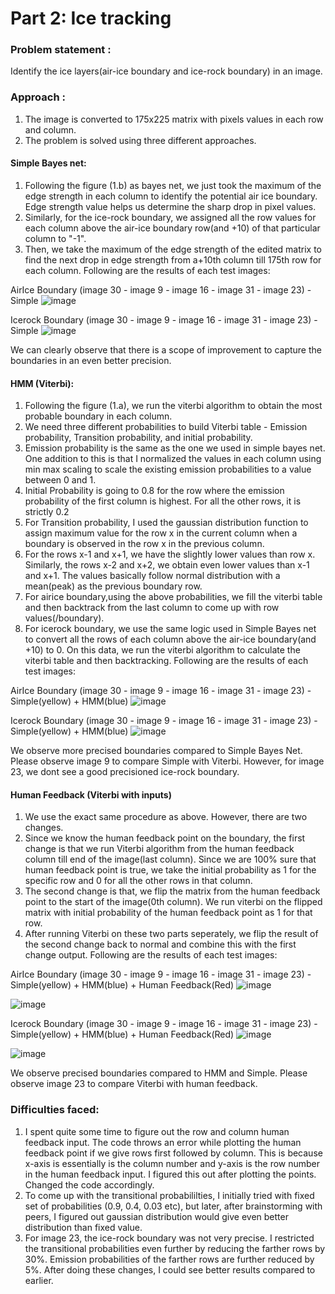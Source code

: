 # Part 2: Ice tracking

### Problem statement :
Identify the ice layers(air-ice boundary and ice-rock boundary) in an image.
### Approach :
1. The image is converted to 175x225 matrix with pixels values in each row and column.
2. The problem is solved using three different approaches. 
  #### Simple Bayes net: 
  1. Following the figure (1.b) as bayes net, we just took the maximum of the edge strength in each column to identify the potential air ice boundary. Edge strength value helps us determine the sharp drop in pixel values.
  2. Similarly, for the ice-rock boundary, we assigned all the row values for each column above the air-ice boundary row(and +10) of that particular column to "-1".
  3. Then, we take the maximum of the edge strength of the edited matrix to find the next drop in edge strength from a+10th column till 175th row for each column.
  Following are the results of each test images:
  
  AirIce Boundary (image 30 - image 9 - image 16 - image 31 - image 23) - Simple
  ![image](https://media.github.iu.edu/user/18351/files/ae1f5780-52c4-11ec-8bd2-58bfa69d0161)

  Icerock Boundary (image 30 - image 9 - image 16 - image 31 - image 23) - Simple
  ![image](https://media.github.iu.edu/user/18351/files/b8d9ec80-52c4-11ec-8486-c77b16c4606e)

  We can clearly observe that there is a scope of improvement to capture the boundaries in an even better precision.
  
  #### HMM (Viterbi):
  1. Following the figure (1.a), we run the viterbi algorithm to obtain the most probable boundary in each column.
  2. We need three different probabilities to build Viterbi table - Emission probability, Transition probability, and initial probability. 
  3. Emission probability is the same as the one we used in simple bayes net. One addition to this is that I normalized the values in each column using min max scaling to scale the existing emission probabilities to a value between 0 and 1.
  4. Initial Probability is going to 0.8 for the row where the emission probability of the first column is highest. For all the other rows, it is strictly 0.2
  5. For Transition probability, I used the gaussian distribution function to assign maximum value for the row x in the current column when a boundary is observed in the row x in the previous column.
  6. For the rows x-1 and x+1, we have the slightly lower values than row x. Similarly, the rows x-2 and x+2, we obtain even lower values than x-1 and x+1. The values basically follow normal distribution with a mean(peak) as the previous boundary row.
  7. For airice boundary,using the above probabilities, we fill the viterbi table and then backtrack from the last column to come up with row values(/boundary).
  8. For icerock boundary, we use the same logic used in Simple Bayes net to convert all the rows of each column above the air-ice boundary(and +10) to 0. On this data, we run the viterbi algorithm to calculate the viterbi table and then backtracking.
 Following are the results of each test images:
  
  AirIce Boundary (image 30 - image 9 - image 16 - image 31 - image 23) - Simple(yellow) + HMM(blue)
  ![image](https://media.github.iu.edu/user/18351/files/b75df380-52c7-11ec-8f48-d95326fb382e)

  Icerock Boundary (image 30 - image 9 - image 16 - image 31 - image 23) - Simple(yellow) + HMM(blue)
  ![image](https://media.github.iu.edu/user/18351/files/c775d300-52c7-11ec-902f-f3765097a378)
  
  We observe more precised boundaries compared to Simple Bayes Net. Please observe image 9 to compare Simple with Viterbi. However, for image 23, we dont see a good precisioned ice-rock boundary.
  
  #### Human Feedback (Viterbi with inputs)
  1. We use the exact same procedure as above. However, there are two changes.
  2. Since we know the human feedback point on the boundary, the first change is that we run Viterbi algorithm from the human feedback column till end of the image(last column). Since we are 100% sure that human feedback point is true, we take the initial probability as 1 for the specific row and 0 for all the other rows in that column.
  3. The second change is that, we flip the matrix from the human feedback point to the start of the image(0th column). We run viterbi on the flipped matrix with initial probability of the human feedback point as 1 for that row.
  4. After running Viterbi on these two parts seperately, we flip the result of the second change back to normal and combine this with the first change output. 
  Following are the results of each test images:
  
  AirIce Boundary (image 30 - image 9 - image 16 - image 31 - image 23) - Simple(yellow) + HMM(blue) + Human Feedback(Red) 
  ![image](https://media.github.iu.edu/user/18351/files/e9c51c00-52da-11ec-997a-922684065867)
  
  ![image](https://media.github.iu.edu/user/18351/files/6eb03580-52db-11ec-973a-08dbc9c9add2)

  Icerock Boundary (image 30 - image 9 - image 16 - image 31 - image 23) - Simple(yellow) + HMM(blue) + Human Feedback(Red)
  ![image](https://media.github.iu.edu/user/18351/files/8f2ac080-52d8-11ec-8239-dcd6e63f3c7b)

  ![image](https://media.github.iu.edu/user/18351/files/838aca00-52d7-11ec-8bf1-60f520453f43)
  
  We observe precised boundaries compared to HMM and Simple. Please observe image 23 to compare Viterbi with human feedback.
  
  ### Difficulties faced:
  1. I spent quite some time to figure out the row and column human feedback input. The code throws an error while plotting the human feedback point if we give rows first followed by column. This is because x-axis is essentially is the column number and y-axis is the row number in the human feedback input. I figured this out after plotting the points. Changed the code accordingly.
  2. To come up with the transitional probabililties, I initially tried with fixed set of probabilities (0.9, 0.4, 0.03 etc), but later, after brainstorming with peers, I figured out gaussian distribution would give even better distribution than fixed value.
  3. For image 23, the ice-rock boundary was not very precise. I restricted the transitional probabilities even further by reducing the farther rows by 30%. Emission probabilities of the farther rows are further reduced by 5%. After doing these changes, I could see better results compared to earlier.
